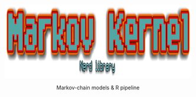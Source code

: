 <p align="center">
  <img width="600" height="200" src=".img/Markov-Kernel.png">
</p>

<p align="center">
  Markov-chain models & R pipeline
</p>

